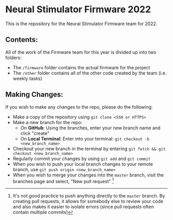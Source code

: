 # Neural Stimulator Firmware 2022

This is the repository for the Neural Stimulator Firmware team for 2022.

## Contents:

All of the work of the Firmware team for this year is divided up into two folders:
* The `/firmware` folder contains the actual firmware for the project
* The `/other` folder contains all of the other code created by the team (i.e. weekly tasks)

## Making Changes:

If you wish to make any changes to the repo, please do the following: 
* Make a copy of the repository using `git clone <SSH or HTTPS>`
* Make a new branch for the repo:
  * On **GitHub**: Using the branches, enter your new branch name and click "create"
  * On **Local Terminal**: Enter into your terminal: `git checkout -b <new_branch_name>`
* Checkout your new branch in the terminal by entering `git fetch && git checkout <new_branch_name>`
* Regularly commit your changes by using `git add` and `git commit`
* When you wish to push your local branch changes to your remote branch, use `git push origin <new_branch_name>` 
* When you wish to merge your changes into the `master` branch, visit the branches page and select, "New pull request" [^1]

[^1]: It's not good practice to push anything directly to the `master` branch. By creating pull requests, it allows for somebody else to review your code and also makes it easier to isolate errors (since pull requests often contain multiple commits) 
